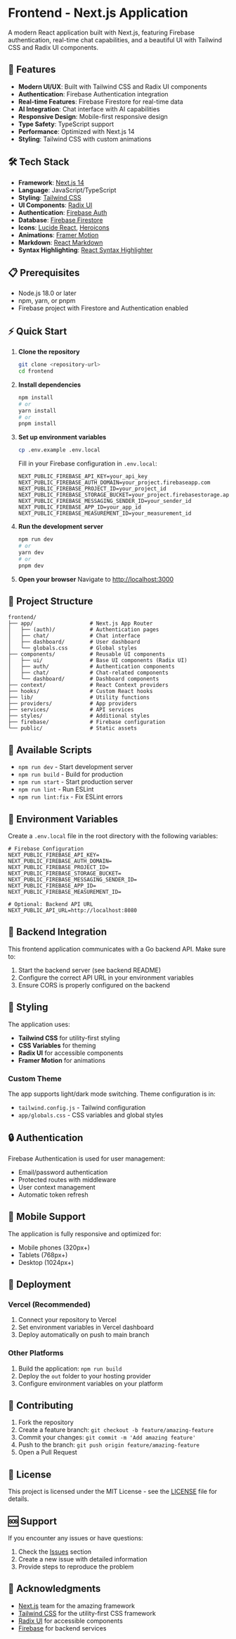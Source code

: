 # Frontend - Next.js Application

A modern React application built with Next.js, featuring Firebase authentication, real-time chat capabilities, and a beautiful UI with Tailwind CSS and Radix UI components.

## 🚀 Features

- **Modern UI/UX**: Built with Tailwind CSS and Radix UI components
- **Authentication**: Firebase Authentication integration
- **Real-time Features**: Firebase Firestore for real-time data
- **AI Integration**: Chat interface with AI capabilities
- **Responsive Design**: Mobile-first responsive design
- **Type Safety**: TypeScript support
- **Performance**: Optimized with Next.js 14
- **Styling**: Tailwind CSS with custom animations

## 🛠️ Tech Stack

- **Framework**: [Next.js 14](https://nextjs.org/)
- **Language**: JavaScript/TypeScript
- **Styling**: [Tailwind CSS](https://tailwindcss.com/)
- **UI Components**: [Radix UI](https://www.radix-ui.com/)
- **Authentication**: [Firebase Auth](https://firebase.google.com/docs/auth)
- **Database**: [Firebase Firestore](https://firebase.google.com/docs/firestore)
- **Icons**: [Lucide React](https://lucide.dev/), [Heroicons](https://heroicons.com/)
- **Animations**: [Framer Motion](https://www.framer.com/motion/)
- **Markdown**: [React Markdown](https://github.com/remarkjs/react-markdown)
- **Syntax Highlighting**: [React Syntax Highlighter](https://github.com/react-syntax-highlighter/react-syntax-highlighter)

## 📋 Prerequisites

- Node.js 18.0 or later
- npm, yarn, or pnpm
- Firebase project with Firestore and Authentication enabled

## ⚡ Quick Start

1. **Clone the repository**
   ```bash
   git clone <repository-url>
   cd frontend
   ```

2. **Install dependencies**
   ```bash
   npm install
   # or
   yarn install
   # or
   pnpm install
   ```

3. **Set up environment variables**
   ```bash
   cp .env.example .env.local
   ```
   
   Fill in your Firebase configuration in `.env.local`:
   ```env
   NEXT_PUBLIC_FIREBASE_API_KEY=your_api_key
   NEXT_PUBLIC_FIREBASE_AUTH_DOMAIN=your_project.firebaseapp.com
   NEXT_PUBLIC_FIREBASE_PROJECT_ID=your_project_id
   NEXT_PUBLIC_FIREBASE_STORAGE_BUCKET=your_project.firebasestorage.app
   NEXT_PUBLIC_FIREBASE_MESSAGING_SENDER_ID=your_sender_id
   NEXT_PUBLIC_FIREBASE_APP_ID=your_app_id
   NEXT_PUBLIC_FIREBASE_MEASUREMENT_ID=your_measurement_id
   ```

4. **Run the development server**
   ```bash
   npm run dev
   # or
   yarn dev
   # or
   pnpm dev
   ```

5. **Open your browser**
   Navigate to [http://localhost:3000](http://localhost:3000)

## 📁 Project Structure

```
frontend/
├── app/                  # Next.js App Router
│   ├── (auth)/           # Authentication pages
│   ├── chat/             # Chat interface
│   ├── dashboard/        # User dashboard
│   └── globals.css       # Global styles
├── components/           # Reusable UI components
│   ├── ui/               # Base UI components (Radix UI)
│   ├── auth/             # Authentication components
│   ├── chat/             # Chat-related components
│   └── dashboard/        # Dashboard components
├── context/              # React Context providers
├── hooks/                # Custom React hooks
├── lib/                  # Utility functions
├── providers/            # App providers
├── services/             # API services
├── styles/               # Additional styles
├── firebase/             # Firebase configuration
└── public/               # Static assets
```

## 🔧 Available Scripts

- `npm run dev` - Start development server
- `npm run build` - Build for production
- `npm run start` - Start production server
- `npm run lint` - Run ESLint
- `npm run lint:fix` - Fix ESLint errors

## 🔐 Environment Variables

Create a `.env.local` file in the root directory with the following variables:

```env
# Firebase Configuration
NEXT_PUBLIC_FIREBASE_API_KEY=
NEXT_PUBLIC_FIREBASE_AUTH_DOMAIN=
NEXT_PUBLIC_FIREBASE_PROJECT_ID=
NEXT_PUBLIC_FIREBASE_STORAGE_BUCKET=
NEXT_PUBLIC_FIREBASE_MESSAGING_SENDER_ID=
NEXT_PUBLIC_FIREBASE_APP_ID=
NEXT_PUBLIC_FIREBASE_MEASUREMENT_ID=

# Optional: Backend API URL
NEXT_PUBLIC_API_URL=http://localhost:8080
```

## 🔗 Backend Integration

This frontend application communicates with a Go backend API. Make sure to:

1. Start the backend server (see backend README)
2. Configure the correct API URL in your environment variables
3. Ensure CORS is properly configured on the backend

## 🎨 Styling

The application uses:
- **Tailwind CSS** for utility-first styling
- **CSS Variables** for theming
- **Radix UI** for accessible components
- **Framer Motion** for animations

### Custom Theme
The app supports light/dark mode switching. Theme configuration is in:
- `tailwind.config.js` - Tailwind configuration
- `app/globals.css` - CSS variables and global styles

## 🔒 Authentication

Firebase Authentication is used for user management:
- Email/password authentication
- Protected routes with middleware
- User context management
- Automatic token refresh

## 📱 Mobile Support

The application is fully responsive and optimized for:
- Mobile phones (320px+)
- Tablets (768px+)
- Desktop (1024px+)

## 🚀 Deployment

### Vercel (Recommended)
1. Connect your repository to Vercel
2. Set environment variables in Vercel dashboard
3. Deploy automatically on push to main branch

### Other Platforms
1. Build the application: `npm run build`
2. Deploy the `out` folder to your hosting provider
3. Configure environment variables on your platform

## 🤝 Contributing

1. Fork the repository
2. Create a feature branch: `git checkout -b feature/amazing-feature`
3. Commit your changes: `git commit -m 'Add amazing feature'`
4. Push to the branch: `git push origin feature/amazing-feature`
5. Open a Pull Request

## 📄 License

This project is licensed under the MIT License - see the [LICENSE](LICENSE) file for details.

## 🆘 Support

If you encounter any issues or have questions:
1. Check the [Issues](../../issues) section
2. Create a new issue with detailed information
3. Provide steps to reproduce the problem

## 🙏 Acknowledgments

- [Next.js](https://nextjs.org/) team for the amazing framework
- [Tailwind CSS](https://tailwindcss.com/) for the utility-first CSS framework
- [Radix UI](https://www.radix-ui.com/) for accessible components
- [Firebase](https://firebase.google.com/) for backend services
